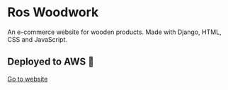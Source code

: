 # Ros Woodwork

An e-commerce website for wooden products. Made with Django, HTML, CSS and JavaScript.

## Deployed to AWS 🚀
[Go to website](http://jepeto-test.ddns.net/)
